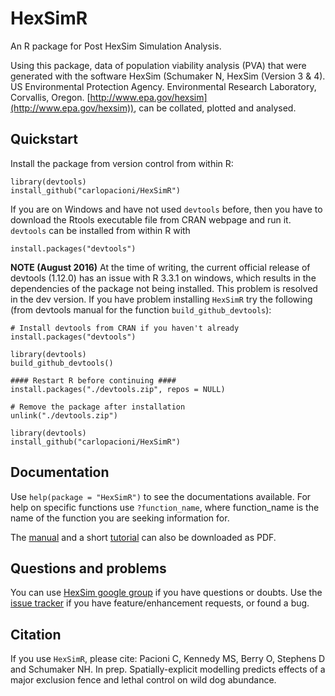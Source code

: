 # HexSimR
An R package for Post HexSim Simulation Analysis.  

Using this package, data of population viability analysis (PVA) that were generated with the software HexSim (Schumaker N, HexSim (Version 3 & 4). US Environmental Protection Agency. Environmental Research Laboratory, Corvallis, Oregon. [http://www.epa.gov/hexsim](http://www.epa.gov/hexsim)), can be collated, plotted and analysed.

## Quickstart
Install the package from version control from within R:
```
library(devtools)
install_github("carlopacioni/HexSimR")
```
If you are on Windows and have not used `devtools` before, then you have to download the Rtools executable file from CRAN webpage and run it. `devtools` can be installed from within R with 
```
install.packages("devtools")
```

**NOTE (August 2016)**
At the time of writing, the current official release of devtools (1.12.0) has an issue with R 3.3.1 on windows, which results in the dependencies of the package not being installed. This problem is resolved in the dev version. If you have problem installing `HexSimR` try the following (from devtools manual for the function `build_github_devtools`):

```
# Install devtools from CRAN if you haven't already
install.packages("devtools")

library(devtools)
build_github_devtools()

#### Restart R before continuing ####
install.packages("./devtools.zip", repos = NULL)

# Remove the package after installation
unlink("./devtools.zip")

library(devtools)
install_github("carlopacioni/HexSimR")

```

## Documentation
Use `help(package = "HexSimR")` to see the documentations available. For help on specific functions use `?function_name`, where function_name is the name of the function you are seeking information for.

The [manual](https://www.researchgate.net/publication/306911593_HexSimR_tutorial) and a short [tutorial](https://www.researchgate.net/publication/306911593_HexSimR_tutorial) can also be downloaded as PDF.


## Questions and problems
You can use [HexSim google group](https://groups.google.com/forum/m/#!forum/hexsim) if you have questions or doubts. Use the [issue tracker](https://github.com/carlopacioni/HexSimR/issues) if you have feature/enhancement requests, or found a bug.

## Citation
If you use `HexSimR`, please cite:
Pacioni C, Kennedy MS, Berry O, Stephens D and Schumaker NH. In prep. Spatially-explicit modelling predicts effects of a major exclusion fence and lethal control on wild dog abundance.